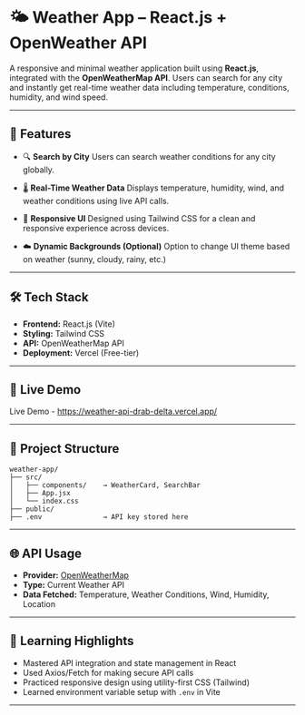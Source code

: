 # 🌤️ Weather App – React.js + OpenWeather API

A responsive and minimal weather application built using **React.js**, integrated with the **OpenWeatherMap API**. Users can search for any city and instantly get real-time weather data including temperature, conditions, humidity, and wind speed.

---

## 🚀 Features

* 🔍 **Search by City**
  Users can search weather conditions for any city globally.

* 🌡️ **Real-Time Weather Data**
  Displays temperature, humidity, wind, and weather conditions using live API calls.

* 📱 **Responsive UI**
  Designed using Tailwind CSS for a clean and responsive experience across devices.

* ☁️ **Dynamic Backgrounds (Optional)**
  Option to change UI theme based on weather (sunny, cloudy, rainy, etc.)

---

## 🛠️ Tech Stack

* **Frontend:** React.js (Vite)
* **Styling:** Tailwind CSS
* **API:** OpenWeatherMap API
* **Deployment:** Vercel (Free-tier)

---

## 🔗 Live Demo

Live Demo - https://weather-api-drab-delta.vercel.app/

---

## 📁 Project Structure

```
weather-app/
├── src/
│   ├── components/    → WeatherCard, SearchBar
│   ├── App.jsx
│   └── index.css
├── public/
├── .env               → API key stored here
```

---

## 🌐 API Usage

* **Provider:** [OpenWeatherMap](https://openweathermap.org/api)
* **Type:** Current Weather API
* **Data Fetched:** Temperature, Weather Conditions, Wind, Humidity, Location

---

## 📌 Learning Highlights

* Mastered API integration and state management in React
* Used Axios/Fetch for making secure API calls
* Practiced responsive design using utility-first CSS (Tailwind)
* Learned environment variable setup with `.env` in Vite

---
